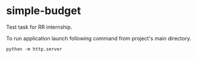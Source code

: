 # simple-budget
Test task for RR internship.

To run application launch following command from project's main directory.
```
python -m http.server
```
